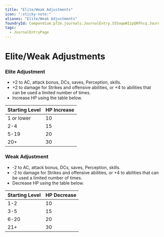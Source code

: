 ```yaml
---
title: "Elite/Weak Adjustments"
icon: ":sticky-note:"
aliases: "Elite/Weak Adjustments"
foundryId: Compendium.pf2e.journals.JournalEntry.S55aqwWIzpQRFhcq.JournalEntryPage.lcCPztCqmXpwdmWx
tags:
  - JournalEntryPage
---
```


# Elite/Weak Adjustments
### Elite Adjustment

*   +2 to AC, attack bonus, DCs, saves, Perception, skills.
*   +2 to damage for Strikes and offensive abilities, or +4 to abilities that can be used a limited number of times.
*   Increase HP using the table below.

| **Starting Level** | **HP Increase** |
| --- | --- |
| 1 or lower | 10 |
| 2-4 | 15 |
| 5-19 | 20 |
| 20+ | 30 |

### Weak Adjustment

*   \-2 to AC, attack bonus, DCs, saves, Perception, skills.
*   \-2 to damage for Strikes and offensive abilities, or +4 to abilities that can be used a limited number of times.
*   Decrease HP using the table below.

| **Starting Level** | **HP Decrease** |
| --- | --- |
| 1-2 | 10 |
| 3-5 | 15 |
| 6-20 | 20 |
| 21+ | 30 |